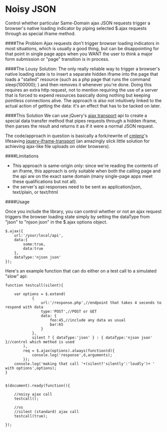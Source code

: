 Noisy JSON
=====

Control whether particular Same-Domain ajax JSON requests trigger a browser's native loading indicator by piping selected $.ajax requests through as special iframe method.

####The Problem
Ajax requests don't trigger browser loading indicators in most situations, which is usually a good thing, but can be disappointing for that point in single page apps when you WANT the user to think a major form submission or "page" transition is in process.

####The Lousy Solution: 
The only really reliable way to trigger a browser's native loading state is to insert a separate hidden iframe into the page that loads a "stalled" resource (such as a php page that runs the command sleep(100000); ) and then removes it whenever you're done.  Doing this requires an extra http request, not to mention requiring the use of a server that is forced to expend resources basically doing nothing but keeping pointless connections alive.  The approach is also not intuitively linked to the actual action of getting the data: it's an effect that has to be tacked on later.

####This Solution
We can use jQuery's [ajax transport](http://api.jquery.com/jQuery.ajaxTransport/) api to create a special data transfer method that pipes requests through a hidden iframe, then parses the result and returns it as if it were a normal JSON request.

The code/approach in question is basically a fork/rewrite of [cmlenz](https://github.com/cmlenz)'s lifesaving [jquery-iframe-transport](https://github.com/cmlenz/jquery-iframe-transport) (an amazingly slick little solution for achieving ajax-like file uploads on older browsers).

####Limitations
- This approach is same-origin only: since we're reading the contents of an iframe, this approach is only suitable when both the calling page and the api are on the exact same domain (many single-page apps meet these qualifications but not all).
- the server's api responses need to be sent as application/json, text/plain, or text/html

####Usage

Once you include the library, you can control whether or not an ajax request triggers the browser loading state simply by setting the dataType from "json" to "njson json" in the $.ajax options object. 

```
$.ajax({
    url:'/your/local/api',
    data:{
        some:true,
        data:true
    },
    dataType:'njson json'
});
```

Here's an example function that can do either on a test call to a simulated "slow" api:

```
function testcall(silent){
    
    var options = $.extend(
            {
                url:'/response.php',//endpoint that takes 4 seconds to respond with data
                type:'POST',//POST or GET
                data: {
                    foo:45,//include any data as usual
                    bar:65
                }
            },
            silent ? { dataType:'json' } : { dataType:'njson json' }//control which method is used
        ),
        req = $.ajax(options).always(function(d){
            console.log('response',d,arguments);
        });
    console.log('making that call '+(silent?'silently':'loudly')+ ' with options',options);
}


$(document).ready(function(){

    //noisy ajax call
    testcall();

    //vs
    //silent (standard) ajax call
    testcall(true);
    
});
```